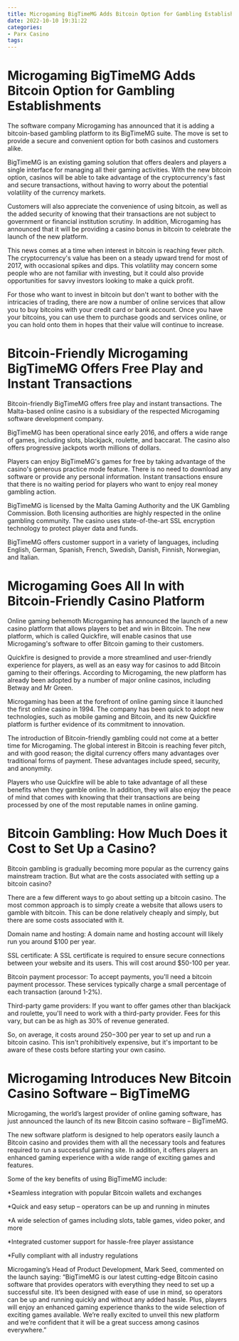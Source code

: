 ```yaml
---
title: Microgaming BigTimeMG Adds Bitcoin Option for Gambling Establishments
date: 2022-10-10 19:31:22
categories:
- Parx Casino
tags:
---
```



#  Microgaming BigTimeMG Adds Bitcoin Option for Gambling Establishments

The software company Microgaming has announced that it is adding a bitcoin-based gambling platform to its BigTimeMG suite. The move is set to provide a secure and convenient option for both casinos and customers alike.

BigTimeMG is an existing gaming solution that offers dealers and players a single interface for managing all their gaming activities. With the new bitcoin option, casinos will be able to take advantage of the cryptocurrency's fast and secure transactions, without having to worry about the potential volatility of the currency markets.

Customers will also appreciate the convenience of using bitcoin, as well as the added security of knowing that their transactions are not subject to government or financial institution scrutiny. In addition, Microgaming has announced that it will be providing a casino bonus in bitcoin to celebrate the launch of the new platform.

This news comes at a time when interest in bitcoin is reaching fever pitch. The cryptocurrency's value has been on a steady upward trend for most of 2017, with occasional spikes and dips. This volatility may concern some people who are not familiar with investing, but it could also provide opportunities for savvy investors looking to make a quick profit.

For those who want to invest in bitcoin but don't want to bother with the intricacies of trading, there are now a number of online services that allow you to buy bitcoins with your credit card or bank account. Once you have your bitcoins, you can use them to purchase goods and services online, or you can hold onto them in hopes that their value will continue to increase.

#  Bitcoin-Friendly Microgaming BigTimeMG Offers Free Play and Instant Transactions

Bitcoin-friendly BigTimeMG offers free play and instant transactions. The Malta-based online casino is a subsidiary of the respected Microgaming software development company.

BigTimeMG has been operational since early 2016, and offers a wide range of games, including slots, blackjack, roulette, and baccarat. The casino also offers progressive jackpots worth millions of dollars.

Players can enjoy BigTimeMG's games for free by taking advantage of the casino's generous practice mode feature. There is no need to download any software or provide any personal information. Instant transactions ensure that there is no waiting period for players who want to enjoy real money gambling action.

BigTimeMG is licensed by the Malta Gaming Authority and the UK Gambling Commission. Both licensing authorities are highly respected in the online gambling community. The casino uses state-of-the-art SSL encryption technology to protect player data and funds.

BigTimeMG offers customer support in a variety of languages, including English, German, Spanish, French, Swedish, Danish, Finnish, Norwegian, and Italian.

#  Microgaming Goes All In with Bitcoin-Friendly Casino Platform

Online gaming behemoth Microgaming has announced the launch of a new casino platform that allows players to bet and win in Bitcoin. The new platform, which is called Quickfire, will enable casinos that use Microgaming's software to offer Bitcoin gaming to their customers.

Quickfire is designed to provide a more streamlined and user-friendly experience for players, as well as an easy way for casinos to add Bitcoin gaming to their offerings. According to Microgaming, the new platform has already been adopted by a number of major online casinos, including Betway and Mr Green.

Microgaming has been at the forefront of online gaming since it launched the first online casino in 1994. The company has been quick to adopt new technologies, such as mobile gaming and Bitcoin, and its new Quickfire platform is further evidence of its commitment to innovation.

The introduction of Bitcoin-friendly gambling could not come at a better time for Microgaming. The global interest in Bitcoin is reaching fever pitch, and with good reason; the digital currency offers many advantages over traditional forms of payment. These advantages include speed, security, and anonymity.

Players who use Quickfire will be able to take advantage of all these benefits when they gamble online. In addition, they will also enjoy the peace of mind that comes with knowing that their transactions are being processed by one of the most reputable names in online gaming.

#  Bitcoin Gambling: How Much Does it Cost to Set Up a Casino?

Bitcoin gambling is gradually becoming more popular as the currency gains mainstream traction. But what are the costs associated with setting up a bitcoin casino?

There are a few different ways to go about setting up a bitcoin casino. The most common approach is to simply create a website that allows users to gamble with bitcoin. This can be done relatively cheaply and simply, but there are some costs associated with it.

Domain name and hosting: A domain name and hosting account will likely run you around $100 per year.

SSL certificate: A SSL certificate is required to ensure secure connections between your website and its users. This will cost around $50-100 per year.

Bitcoin payment processor: To accept payments, you'll need a bitcoin payment processor. These services typically charge a small percentage of each transaction (around 1-2%).

Third-party game providers: If you want to offer games other than blackjack and roulette, you'll need to work with a third-party provider. Fees for this vary, but can be as high as 30% of revenue generated.

So, on average, it costs around $250-$300 per year to set up and run a bitcoin casino. This isn't prohibitively expensive, but it's important to be aware of these costs before starting your own casino.

#  Microgaming Introduces New Bitcoin Casino Software – BigTimeMG

Microgaming, the world’s largest provider of online gaming software, has just announced the launch of its new Bitcoin casino software – BigTimeMG.

The new software platform is designed to help operators easily launch a Bitcoin casino and provides them with all the necessary tools and features required to run a successful gaming site. In addition, it offers players an enhanced gaming experience with a wide range of exciting games and features.

Some of the key benefits of using BigTimeMG include:

*Seamless integration with popular Bitcoin wallets and exchanges

*Quick and easy setup – operators can be up and running in minutes

*A wide selection of games including slots, table games, video poker, and more

*Integrated customer support for hassle-free player assistance

*Fully compliant with all industry regulations

Microgaming’s Head of Product Development, Mark Seed, commented on the launch saying: “BigTimeMG is our latest cutting-edge Bitcoin casino software that provides operators with everything they need to set up a successful site. It’s been designed with ease of use in mind, so operators can be up and running quickly and without any added hassle. Plus, players will enjoy an enhanced gaming experience thanks to the wide selection of exciting games available. We’re really excited to unveil this new platform and we’re confident that it will be a great success among casinos everywhere.”